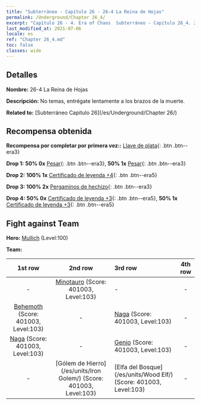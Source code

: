 ```yaml
---
title: "Subterráneo - Capítulo 26 - 26-4 La Reina de Hojas"
permalink: /Underground/Chapter 26_4/
excerpt: "Capítulo 26 - 4. Era of Chaos  Subterráneo - Capítulo 26_4. 26-4 La Reina de Hojas"
last_modified_at: 2021-07-06
locale: es
ref: "Chapter 26_4.md"
toc: false
classes: wide
---
```


## Detalles

 **Nombre:** 26-4 La Reina de Hojas

 **Descripción:** No temas, entrégate lentamente a los brazos de la muerte.

 **Related to:** [Subterráneo Capítulo 26](/es/Underground/Chapter 26/)

## Recompensa obtenida

 **Recompensa por completar por primera vez::** [Llave de plata](/ItemsES/con_693/){: .btn .btn--era3}

 **Drop 1:** **50% 0x** [Pesar](/ItemsES/her_458/){: .btn .btn--era3}, **50% 1x** [Pesar](/ItemsES/her_458/){: .btn .btn--era3}

 **Drop 2:** **100% 1x** [Certificado de leyenda +4](/ItemsES/mat_95/){: .btn .btn--era5}

 **Drop 3:** **100% 2x** [Pergaminos de hechizo](/ItemsES/con_694/){: .btn .btn--era3}

 **Drop 4:** **50% 0x** [Certificado de leyenda +3](/ItemsES/mat_88/){: .btn .btn--era5}, **50% 1x** [Certificado de leyenda +3](/ItemsES/mat_88/){: .btn .btn--era5}


## Fight against Team
 **Hero:** [Mullich](/es/heroes/Mullich/) (Level:100)

 **Team:**


  | 1st row | 2nd row | 3rd row | 4th row |
  |:----:|:----:|:----|:----:|
  | - | [Minotauro](/es/units/Minotaur/) (Score: 401003, Level:103)  | - | - |
  | [Behemoth](/es/units/Behemoth/) (Score: 401003, Level:103)  | - | [Naga](/es/units/Naga/) (Score: 401003, Level:103)  | - |
  | [Naga](/es/units/Naga/) (Score: 401003, Level:103)  | - | [Genio](/es/units/Genie/) (Score: 401003, Level:103)  | - |
  | - | [Gólem de Hierro](/es/units/Iron Golem/) (Score: 401003, Level:103)  | [Elfa del Bosque](/es/units/Wood Elf/) (Score: 401003, Level:103)  | - |


